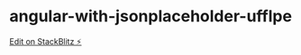 # angular-with-jsonplaceholder-ufflpe

[Edit on StackBlitz ⚡️](https://stackblitz.com/edit/angular-with-jsonplaceholder-ufflpe)